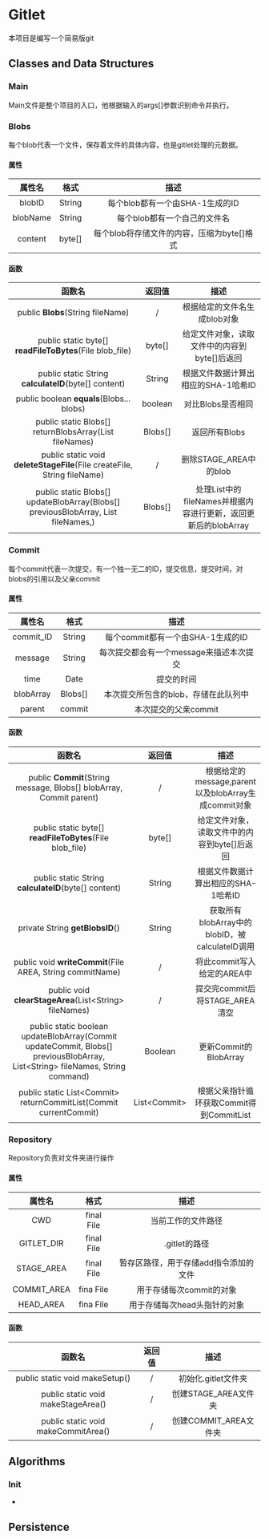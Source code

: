 # Gitlet
本项目是编写一个简易版git

## Classes and Data Structures
### Main
Main文件是整个项目的入口，他根据输入的args[]参数识别命令并执行。

### Blobs

每个blob代表一个文件，保存着文件的具体内容，也是gitlet处理的元数据。

#### 属性

|  属性名  |  格式  |                    描述                    |
| :------: | :----: | :----------------------------------------: |
|  blobID  | String |      每个blob都有一个由SHA-1生成的ID       |
| blobName | String |        每个blob都有一个自己的文件名        |
| content  | byte[] | 每个blob将存储文件的内容，压缩为byte[]格式 |

#### 函数

|                            函数名                            | 返回值  |                             描述                             |
| :----------------------------------------------------------: | :-----: | :----------------------------------------------------------: |
|              public **Blobs**(String fileName)               |    /    |                 根据给定的文件名生成blob对象                 |
|   public static byte[] **readFileToBytes**(File blob_file)   | byte[]  |         给定文件对象，读取文件中的内容到byte[]后返回         |
|     public static String **calculateID**(byte[] content)     | String  |             根据文件数据计算出相应的SHA-1哈希ID              |
|          public boolean **equals**(Blobs... blobs)           | boolean |                      对比Blobs是否相同                       |
| public static Blobs[] returnBlobsArray(List<String> fileNames) | Blobs[] |                        返回所有Blobs                         |
| public static void **deleteStageFile**(File createFile, String fileName) |    /    |                    删除STAGE_AREA中的blob                    |
| public static Blobs[] updateBlobArray(Blobs[] previousBlobArray, List<String> fileNames,) | Blobs[] | 处理List<String>中的fileNames并根据内容进行更新，返回更新后的blobArray |



### Commit

每个commit代表一次提交，有一个独一无二的ID，提交信息，提交时间，对blobs的引用以及父亲commit

#### 属性

|  属性名   |  格式   |                  描述                   |
| :-------: | :-----: | :-------------------------------------: |
| commit_ID | String  |    每个commit都有一个由SHA-1生成的ID    |
|  message  | String  | 每次提交都会有一个message来描述本次提交 |
|   time    |  Date   |               提交的时间                |
| blobArray | Blobs[] |  本次提交所包含的blob，存储在此队列中   |
|  parent   | commit  |          本次提交的父亲commit           |

#### 函数

|                            函数名                            |    返回值     |                        描述                         |
| :----------------------------------------------------------: | :-----------: | :-------------------------------------------------: |
| public **Commit**(String message, Blobs[] blobArray, Commit parent) |       /       | 根据给定的message,parent以及blobArray生成commit对象 |
|   public static byte[] **readFileToBytes**(File blob_file)   |    byte[]     |    给定文件对象，读取文件中的内容到byte[]后返回     |
|     public static String **calculateID**(byte[] content)     |    String     |         根据文件数据计算出相应的SHA-1哈希ID         |
|               private String **getBlobsID**()                |    String     |   获取所有blobArray中的blobID，被calculateID调用    |
|  public void **writeCommit**(File AREA, String commitName)   |       /       |             将此commit写入给定的AREA中              |
|   public void **clearStageArea**(List<String\> fileNames)    |       /       |           提交完commit后将STAGE_AREA清空            |
| public static boolean updateBlobArray(Commit updateCommit, Blobs[] previousBlobArray, List<String\> fileNames, String command) |    Boolean    |                更新Commit的BlobArray                |
| public static List<Commit\> returnCommitList(Commit currentCommit) | List<Commit\> |      根据父亲指针循环获取Commit得到CommitList       |



### Repository

Repository负责对文件夹进行操作

#### 属性

|   属性名    |    格式    |                 描述                  |
| :---------: | :--------: | :-----------------------------------: |
|     CWD     | final File |          当前工作的文件路径           |
| GITLET_DIR  | final File |             .gitlet的路径             |
| STAGE_AREA  | final File | 暂存区路径，用于存储add指令添加的文件 |
| COMMIT_AREA | fina File  |       用于存储每次commit的对象        |
|  HEAD_AREA  | fina File  |     用于存储每次head头指针的对象      |

#### 函数

|               函数名                | 返回值 |         描述          |
| :---------------------------------: | :----: | :-------------------: |
|   public static void makeSetup()    |   /    |  初始化.gitlet文件夹  |
| public static void makeStageArea()  |   /    | 创建STAGE_AREA文件夹  |
| public static void makeCommitArea() |   /    | 创建COMMIT_AREA文件夹 |

## Algorithms

### Init

- 



## Persistence





